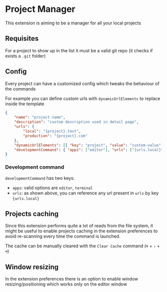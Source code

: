 # Project Manager

This extension is aiming to be a manager for all your local projects

## Requisites
For a project to show up in the list it must be a valid git repo (it checks if exists a `.git` folder)

## Config
Every project can have a customized config which tweaks the behaviour of the commands

For example you can define custom urls with `dynamicUrlElements` to replace inside the template

```json
{
    "name": "project name",
    "description": "custom description used in detail page",
    "urls": {
        "local": "{project}.test",
        "production": "{project}.com"
    },
    "dynamicUrlElements": [{ "key": "project", "value": "custom-value" }],
    "developmentCommand": { "apps": ["editor"], "urls": ["{urls.local}"] }
}
```
### Development command
`developmentCommand` has two keys:
- `apps`: valid options are `editor`, `terminal`
- `urls`: as shown above, you can reference any url present in `urls` by key `{urls.local}`

## Projects caching
Since this extension performs quite a lot of reads from the file system, it might be useful to enable projects caching in the extension preferences to avoid re-scanning every time the command is launched.

The cache can be manually cleared with the `Clear Cache` command (`⌘` + `⇧` + `⌫`)

## Window resizing
In the extension preferences there is an option to enable window resizing/positioning which works only on the editor window
